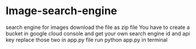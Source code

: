 # Image-search-engine
search engine for images
download the file as zip file
You have to create a bucket in google cloud console and get your own search engine id and api key
replace those two in app.py file 
run python app.py in terminal
